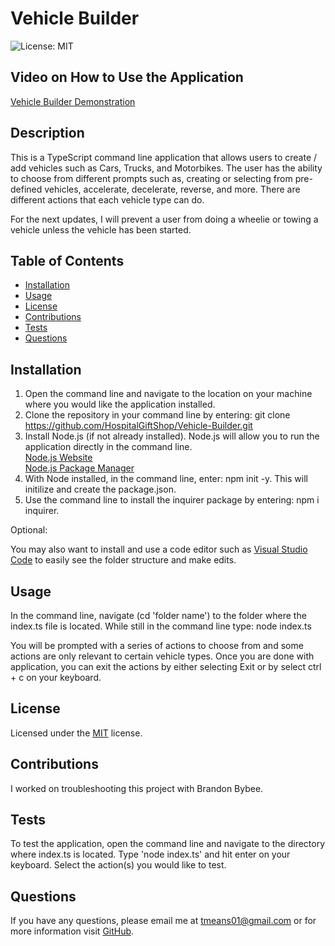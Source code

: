 # Vehicle Builder

  ![License: MIT](https://img.shields.io/badge/License-MIT-orange.svg)

## Video on How to Use the Application

[Vehicle Builder Demonstration](https://drive.google.com/file/d/1xOepG3-qykH3d-ufmLGHrt_iERwK8wox/view?usp=sharing)

## Description

This is a TypeScript command line application that allows users to create / add vehicles such as Cars, Trucks, and Motorbikes.  The user has the ability to choose from different prompts such as, creating or selecting from pre-defined vehicles, accelerate, decelerate, reverse, and more.  There are different actions that each vehicle type can do.

For the next updates, I will prevent a user from doing a wheelie or towing a vehicle unless the vehicle has been started.

## Table of Contents

- [Installation](#installation)
- [Usage](#usage)
- [License](#license)
- [Contributions](#contributions)
- [Tests](#tests)
- [Questions](#questions)

## Installation

1. Open the command line and navigate to the location on your machine where you would like the application installed.
2. Clone the repository in your command line by entering: git clone <https://github.com/HospitalGiftShop/Vehicle-Builder.git>
3. Install Node.js (if not already installed).  Node.js will allow you to run the application directly in the command line. </br>
      [Node.js Website](https://nodejs.org/en) </br>
      [Node.js Package Manager](https://nodejs.org/en/download/package-manager)
4. With Node installed, in the command line, enter: npm init -y.  This will initilize and create the package.json.
5. Use the command line to install the inquirer package by entering: npm i inquirer.

Optional:

You may also want to install and use a code editor such as [Visual Studio Code](https://code.visualstudio.com/) to easily see the folder structure and make edits.

## Usage

In the command line, navigate (cd 'folder name') to the folder where the index.ts file is located.  While still in the command line type: node index.ts

You will be prompted with a series of actions to choose from and some actions are only relevant to certain vehicle types.  Once you are done with application, you can exit the actions by either selecting Exit or by select ctrl + c on your keyboard.

## License

Licensed under the [MIT](https://opensource.org/licenses/MIT) license.

## Contributions

I worked on troubleshooting this project with Brandon Bybee.

## Tests

To test the application, open the command line and navigate to the directory where index.ts is located.  Type 'node index.ts' and hit enter on your keyboard.  Select the action(s) you would like to test.

## Questions

If you have any questions, please email me at <tmeans01@gmail.com> or for more information visit [GitHub](https://github.com/HospitalGiftShop).
